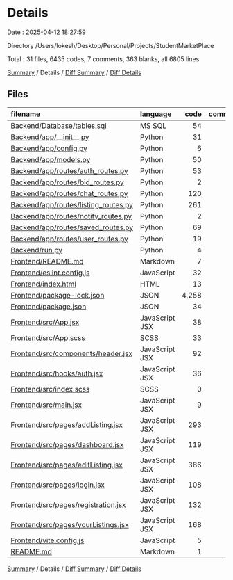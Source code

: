 # Details

Date : 2025-04-12 18:27:59

Directory /Users/lokesh/Desktop/Personal/Projects/StudentMarketPlace

Total : 31 files,  6435 codes, 7 comments, 363 blanks, all 6805 lines

[Summary](results.md) / Details / [Diff Summary](diff.md) / [Diff Details](diff-details.md)

## Files
| filename | language | code | comment | blank | total |
| :--- | :--- | ---: | ---: | ---: | ---: |
| [Backend/Database/tables.sql](/Backend/Database/tables.sql) | MS SQL | 54 | 6 | 14 | 74 |
| [Backend/app/\_\_init\_\_.py](/Backend/app/__init__.py) | Python | 31 | 0 | 6 | 37 |
| [Backend/app/config.py](/Backend/app/config.py) | Python | 6 | 0 | 1 | 7 |
| [Backend/app/models.py](/Backend/app/models.py) | Python | 50 | 0 | 13 | 63 |
| [Backend/app/routes/auth\_routes.py](/Backend/app/routes/auth_routes.py) | Python | 53 | 0 | 14 | 67 |
| [Backend/app/routes/bid\_routes.py](/Backend/app/routes/bid_routes.py) | Python | 2 | 0 | 1 | 3 |
| [Backend/app/routes/chat\_routes.py](/Backend/app/routes/chat_routes.py) | Python | 120 | 0 | 34 | 154 |
| [Backend/app/routes/listing\_routes.py](/Backend/app/routes/listing_routes.py) | Python | 261 | 0 | 66 | 327 |
| [Backend/app/routes/notify\_routes.py](/Backend/app/routes/notify_routes.py) | Python | 2 | 0 | 1 | 3 |
| [Backend/app/routes/saved\_routes.py](/Backend/app/routes/saved_routes.py) | Python | 69 | 0 | 19 | 88 |
| [Backend/app/routes/user\_routes.py](/Backend/app/routes/user_routes.py) | Python | 19 | 0 | 4 | 23 |
| [Backend/run.py](/Backend/run.py) | Python | 4 | 0 | 3 | 7 |
| [Frontend/README.md](/Frontend/README.md) | Markdown | 7 | 0 | 6 | 13 |
| [Frontend/eslint.config.js](/Frontend/eslint.config.js) | JavaScript | 32 | 0 | 2 | 34 |
| [Frontend/index.html](/Frontend/index.html) | HTML | 13 | 0 | 1 | 14 |
| [Frontend/package-lock.json](/Frontend/package-lock.json) | JSON | 4,258 | 0 | 1 | 4,259 |
| [Frontend/package.json](/Frontend/package.json) | JSON | 34 | 0 | 1 | 35 |
| [Frontend/src/App.jsx](/Frontend/src/App.jsx) | JavaScript JSX | 38 | 0 | 9 | 47 |
| [Frontend/src/App.scss](/Frontend/src/App.scss) | SCSS | 33 | 0 | 9 | 42 |
| [Frontend/src/components/header.jsx](/Frontend/src/components/header.jsx) | JavaScript JSX | 92 | 0 | 13 | 105 |
| [Frontend/src/hooks/auth.jsx](/Frontend/src/hooks/auth.jsx) | JavaScript JSX | 36 | 0 | 11 | 47 |
| [Frontend/src/index.scss](/Frontend/src/index.scss) | SCSS | 0 | 0 | 1 | 1 |
| [Frontend/src/main.jsx](/Frontend/src/main.jsx) | JavaScript JSX | 9 | 0 | 2 | 11 |
| [Frontend/src/pages/addListing.jsx](/Frontend/src/pages/addListing.jsx) | JavaScript JSX | 293 | 0 | 28 | 321 |
| [Frontend/src/pages/dashboard.jsx](/Frontend/src/pages/dashboard.jsx) | JavaScript JSX | 119 | 0 | 8 | 127 |
| [Frontend/src/pages/editListing.jsx](/Frontend/src/pages/editListing.jsx) | JavaScript JSX | 386 | 0 | 39 | 425 |
| [Frontend/src/pages/login.jsx](/Frontend/src/pages/login.jsx) | JavaScript JSX | 108 | 0 | 18 | 126 |
| [Frontend/src/pages/registration.jsx](/Frontend/src/pages/registration.jsx) | JavaScript JSX | 132 | 0 | 18 | 150 |
| [Frontend/src/pages/yourListings.jsx](/Frontend/src/pages/yourListings.jsx) | JavaScript JSX | 168 | 0 | 17 | 185 |
| [Frontend/vite.config.js](/Frontend/vite.config.js) | JavaScript | 5 | 1 | 2 | 8 |
| [README.md](/README.md) | Markdown | 1 | 0 | 1 | 2 |

[Summary](results.md) / Details / [Diff Summary](diff.md) / [Diff Details](diff-details.md)